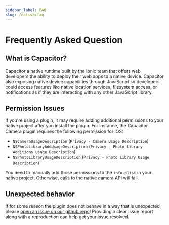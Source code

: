 ```yaml
---
sidebar_label: FAQ
slug: /native/faq
---
```


# Frequently Asked Question

## What is Capacitor?

Capacitor a native runtime built by the Ionic team that offers web developers the ability to deploy their web apps to a native device. Capacitor also exposing native device capabilities through JavaScript so developers could access features like native location services, filesystem access, or notifications as if they are interacting with any other JavaScript library.

## Permission Issues

If you're using a plugin, it may require adding additional permissions to your native project after you install the plugin. For instance, the Capacitor Camera plugin requires the following permission for iOS:

- `NSCameraUsageDescription` (`Privacy - Camera Usage Description`)
- `NSPhotoLibraryAddUsageDescription` (`Privacy - Photo Library Additions Usage Description`)
- `NSPhotoLibraryUsageDescription` (`Privacy - Photo Library Usage Description`)

You need to manually add those permissions to the `info.plist` in your native project. Otherwise, calls to the native camera API will fail.

## Unexpected behavior

If for some reason the plugin does not behave in a way that is unexpected, please [open an issue on our github repo](https://github.com/ionic-team/capacitor-plugins)! Providing a clear issue report along with a reproduction can help get your issue resolved.
